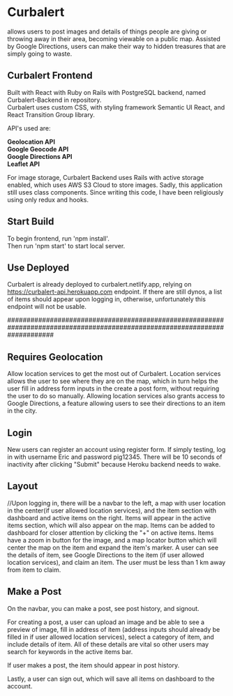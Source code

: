 # Curbalert  
allows users to post images and details of things people are giving or throwing away in their area, becoming viewable on a public map. Assisted by Google Directions, users can make their way to hidden treasures that are simply going to waste.  

## Curbalert Frontend  
Built with React with Ruby on Rails with PostgreSQL backend, named Curbalert-Backend in repository.  
Curbalert uses custom CSS, with styling framework Semantic UI React, and React Transition Group library.  
  
API's used are:  

__Geolocation API__  
__Google Geocode API__  
__Google Directions API__  
__Leaflet API__  
  
For image storage, Curbalert Backend uses Rails with active storage enabled, which uses AWS S3 Cloud to store images. Sadly, this application still uses class components. Since writing this code, I have been religiously using only redux and hooks.  

## Start Build  
To begin frontend, run 'npm install'.  
Then run 'npm start' to start local server.  
  
## Use Deployed  
Curbalert is already deployed to curbalert.netlify.app, relying on https://curbalert-api.herokuapp.com endpoint. If there are still dynos, a list of items should appear upon logging in, otherwise, unfortunately this endpoint will not be usable.  
  
  
  ############################################################################################################################
  
## Requires Geolocation  
Allow location services to get the most out of Curbalert. Location services allows the user to see where they are on the map, which in turn helps the user fill in address form inputs in the create a post form, without requiring the user to do so manually. Allowing location services also grants access to Google Directions, a feature allowing users to see their directions to an item in the city.  
  
  
## Login  
New users can register an account using register form. If simply testing, log in with username Eric and password pig12345. There will be 10 seconds of inactivity after clicking "Submit" because Heroku backend needs to wake.  
  
## Layout  
//Upon logging in, there will be a navbar to the left, a map with user location in the center(if user allowed location services), and the item section with dashboard and active items on the right. Items will appear in the active items section, which will also appear on the map. Items can be added to dashboard for closer attention by clicking the "+" on active items. Items have a zoom in button for the image, and a map locator button which will center the map on the item and expand the item's marker. A user can see the details of item, see Google Directions to the item (if user allowed location services), and claim an item. The user must be less than 1 km away from item to claim.  
  
## Make a Post 
On the navbar, you can make a post, see post history, and signout.  
  
For creating a post, a user can upload an image and be able to see a preview of image, fill in address of item (address inputs should already be filled in if user allowed location services), select a category of item, and include details of item. All of these details are vital so other users may search for keywords in the active items bar.  
  
If user makes a post, the item should appear in post history.  
  
Lastly, a user can sign out, which will save all items on dashboard to the account.  
